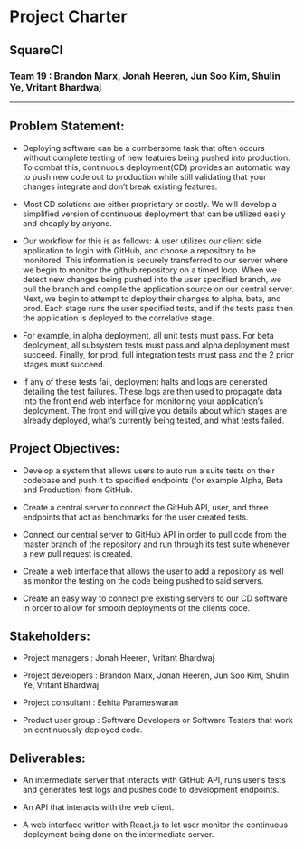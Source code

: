 # Project Charter
## SquareCI
### Team 19 : Brandon Marx, Jonah Heeren, Jun Soo Kim, Shulin Ye, Vritant Bhardwaj
---

## Problem Statement:
* Deploying software can be a cumbersome task that often occurs without complete testing of new features being pushed into production. To combat this, continuous deployment(CD) provides an automatic way to push new code out to production while still validating that your changes integrate and don’t break existing features. 

* Most CD solutions are either proprietary or costly. We will develop a simplified version of continuous deployment that can be utilized easily and cheaply by anyone. 

* Our workflow for this is as follows: A user utilizes our client side application to login with GitHub, and choose a  repository to be monitored. This information is securely transferred to our server where we begin to monitor the github repository on a timed loop. When we detect new changes being pushed into the user specified branch, we pull the branch and compile the application source on our central server. Next, we begin to attempt to deploy their changes to alpha, beta, and prod. Each stage runs the user specified tests, and if the tests pass then the application is deployed to the correlative stage. 

* For example, in alpha deployment, all unit tests must pass. For beta deployment, all subsystem tests must pass and alpha deployment must succeed. Finally, for prod, full integration tests must pass and the 2 prior stages must succeed. 

* If any of these tests fail, deployment halts and logs are generated detailing the test failures. These logs are then used to propagate data into the front end web interface for monitoring your application’s deployment. The front end will give you details about which stages are already deployed, what’s currently being tested, and what tests failed.


## Project Objectives:
* Develop a system that allows users to auto run a suite tests on their codebase and push it to specified endpoints (for example Alpha, Beta and Production) from GitHub.


* Create a central server to connect the GitHub API, user, and three endpoints that act as benchmarks for the user created tests. 


* Connect our central server to GitHub API in order to pull code from the master branch of the repository and run through its test suite whenever a new pull request is created.


* Create a web interface that allows the user to add a repository as well as monitor the testing on the code being pushed to said servers.


* Create an easy way to connect pre existing servers to our CD software in order to allow for smooth deployments of the clients code.

## Stakeholders:
* Project managers : Jonah Heeren, Vritant Bhardwaj


* Project developers : Brandon Marx, Jonah Heeren, Jun Soo Kim, Shulin Ye, Vritant Bhardwaj


* Project consultant : Eehita Parameswaran


* Product user group : Software Developers or Software Testers that work on continuously deployed code.

## Deliverables:
* An intermediate server that interacts with GitHub API, runs user’s tests and generates test logs and pushes code to development endpoints.


* An API that interacts with the web client.


* A web interface written with React.js to let user monitor the continuous deployment being done on the intermediate server.

